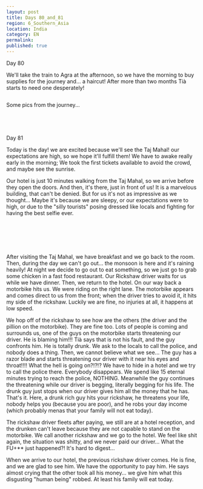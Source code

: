 ```yaml
---
layout: post
title: Days 80_and_81
region: 6_Southern_Asia
location: India
category: EN
permalink:
published: true
---
```

Day 80 

We'll take the train to Agra at the afternoon, so we have the morning to buy supplies for the journey and... a haircut! After more than two months Tià starts to need one desperately!

<p><a
href="https://lh3.googleusercontent.com/thIcIFNtfS72r3G8p8O4JLjnM0nRQtOvfrUIPT1e9jsiOMJdvQL0nELheIQ_vF3X-ihBIV9HtE393RpkvRBx0WGEIJMhYfxfSDVcrAqFNda5f9GXIRWh_bV-caKG_5kfr_2GEJvVJVeW_gO0HRiMlarTIZ01WSyKzIzqSm2Z78rwuX-2BUfcmRz80OqXvr2d_Mxr23KqzmP6T0a84QYCjAgabCP6RrwGWLeo2Jdcgna4wYkLDweEodbZDpnr2RJj4G0pIICS5TZTSEM5dbDkf8ZAo-78VuJB2Sxdp6EqL8JeyEOayIoM7npDpXsRUkPQHKDRnk7IgT6m1kg2oFOxpXH_NtBMNN_Y-NB3i30G7sXqpqT-MjB4FmH7aafr8ISl6GDPvAT-MjOTyuE87oR9J4N2XxytYnfj1_h614P83h3t7AGEvjvv5u4QoVVrNPvbAuv2zj8-Hur-OSwECTRYSVAyzhQj6VewBg6_3JMOT4C6Fs8VUI1jAqJFZ0FUanV-hXA9kk9znPfDK50SvVU-ssDuP3lGdXGIDAh-r6eclcPqcHVjqgWTX5xLenCLlmpMyjs6f3rY1LpHpzfMI8Q3fXbSZjkrkFc6gVW1F-2NBumRdDVQujxvOLLXWoCsJc5Xd8-UCf_Bobx41oZHzNOrzjC5Md1g4xMQX8CIUQEVFMl85_YXxCBl693Byg=w837-h627-no"><img 
src="https://lh3.googleusercontent.com/thIcIFNtfS72r3G8p8O4JLjnM0nRQtOvfrUIPT1e9jsiOMJdvQL0nELheIQ_vF3X-ihBIV9HtE393RpkvRBx0WGEIJMhYfxfSDVcrAqFNda5f9GXIRWh_bV-caKG_5kfr_2GEJvVJVeW_gO0HRiMlarTIZ01WSyKzIzqSm2Z78rwuX-2BUfcmRz80OqXvr2d_Mxr23KqzmP6T0a84QYCjAgabCP6RrwGWLeo2Jdcgna4wYkLDweEodbZDpnr2RJj4G0pIICS5TZTSEM5dbDkf8ZAo-78VuJB2Sxdp6EqL8JeyEOayIoM7npDpXsRUkPQHKDRnk7IgT6m1kg2oFOxpXH_NtBMNN_Y-NB3i30G7sXqpqT-MjB4FmH7aafr8ISl6GDPvAT-MjOTyuE87oR9J4N2XxytYnfj1_h614P83h3t7AGEvjvv5u4QoVVrNPvbAuv2zj8-Hur-OSwECTRYSVAyzhQj6VewBg6_3JMOT4C6Fs8VUI1jAqJFZ0FUanV-hXA9kk9znPfDK50SvVU-ssDuP3lGdXGIDAh-r6eclcPqcHVjqgWTX5xLenCLlmpMyjs6f3rY1LpHpzfMI8Q3fXbSZjkrkFc6gVW1F-2NBumRdDVQujxvOLLXWoCsJc5Xd8-UCf_Bobx41oZHzNOrzjC5Md1g4xMQX8CIUQEVFMl85_YXxCBl693Byg=w837-h627-no" class="oversize" alt=""></a></p>

Some pics from the journey...

<p><a
href="https://lh3.googleusercontent.com/hoAp1Nh6UUavDpNSncEKWpBHOLtux--tXYpS5MEnzANA9btog5NHjym37V3meYCeIB7Li28YgVwNM08gfzCPLlXnExygfIO_HIz9YUcTz0HWSBvUTFbW1moN2cAPuL86bBCt1TFUT5EjDqemXmIRvBDLpk_n3GTJlngGa2Bme1PrPO_LpfMVUSMDxmyFbBfPKTlVlaQqL9F1DgQ1fAJ0uSts2IB-mTZIGupyoKpLb-Np6m8UUZrWKNEnzCS4B4fjBw9CYiTtmilyVQ43fKe3QYeLuCCfdrHR31ccmqC5Q_jhR08mSoEq3ftknVBFjoeLSh-i4pd3hZg7L7kyJSRcC9MidmbXWHZaM2SBKQPLBkSEjzqeuU5PDtHGLNFxAdm3poX3PgdPlThhu-b-5d3KMDcIxXWP8gF52K3LYNBj9bjLscObiiqhEKi52wxxkQ4RWnnLhVuaWaCgfu9eafuys5luHO0R1BTGKST9RG6ovZmtkpOTC_pi-jRQdrEsZoayKfEUKWQ8x880InhvKBxg7Otf5kCXdc37van27gtdOyk5fiSVuq91NrP40RMdCwNNJ7hc9JH0IUPrNHbbA1SB5SflMQnflaYoNO0qSvZs9ggZc5hDOdhSJaEq-MLlk2iceI9gKwcNsIjt3JcrWqcWFk87o0wW7t0GRpsFnx5uRtiZQ5CwGGc5f2dZwQ=w836-h627-no"><img 
src="https://lh3.googleusercontent.com/hoAp1Nh6UUavDpNSncEKWpBHOLtux--tXYpS5MEnzANA9btog5NHjym37V3meYCeIB7Li28YgVwNM08gfzCPLlXnExygfIO_HIz9YUcTz0HWSBvUTFbW1moN2cAPuL86bBCt1TFUT5EjDqemXmIRvBDLpk_n3GTJlngGa2Bme1PrPO_LpfMVUSMDxmyFbBfPKTlVlaQqL9F1DgQ1fAJ0uSts2IB-mTZIGupyoKpLb-Np6m8UUZrWKNEnzCS4B4fjBw9CYiTtmilyVQ43fKe3QYeLuCCfdrHR31ccmqC5Q_jhR08mSoEq3ftknVBFjoeLSh-i4pd3hZg7L7kyJSRcC9MidmbXWHZaM2SBKQPLBkSEjzqeuU5PDtHGLNFxAdm3poX3PgdPlThhu-b-5d3KMDcIxXWP8gF52K3LYNBj9bjLscObiiqhEKi52wxxkQ4RWnnLhVuaWaCgfu9eafuys5luHO0R1BTGKST9RG6ovZmtkpOTC_pi-jRQdrEsZoayKfEUKWQ8x880InhvKBxg7Otf5kCXdc37van27gtdOyk5fiSVuq91NrP40RMdCwNNJ7hc9JH0IUPrNHbbA1SB5SflMQnflaYoNO0qSvZs9ggZc5hDOdhSJaEq-MLlk2iceI9gKwcNsIjt3JcrWqcWFk87o0wW7t0GRpsFnx5uRtiZQ5CwGGc5f2dZwQ=w836-h627-no" class="oversize" alt=""></a></p>

<p><a
href="https://lh3.googleusercontent.com/S4pxFoiIlwIeCb8S3ByM6k6QYr9Us97tfs7Rcm4Snm1P6vniA1PmuzluGxgCbWXSgTEb3F_oSNCtfgktSrost9qy0EmgpEnD_DLBklJbscVjzCspBYUmPKt-BvYvjqUP6fbe2IVNfHMrMNYKfDA8Ks8PCHGisg9hdLBUdu_7bQY5aYlNbTN1zxY3lYSxcqTr555el17okLSU96EwTc8hJ4hAFjMWMK6wwt3FCo0Lc9JqSw4BQz4irSG5C41BxBaPxDwQ6zL3BQk-tpxbIbiFig6bILpPY-Ges7KDOeSD-RpTiXWryiDupj3woLpXh3Ch7KET52HBCc9oiT64BGltGQqAhtHVCfDrAkhTIKbcq3x0mNnYAM_ILnrOLUWJvQlH4j71IHdsm4ndkraSSAEwJO5O72LCKdAiCx6kVvTAFAVWcuGZ1_Ju-RCSnLpMH-PGVz0BRd8CDg20qAdbHHD7PBKod7tLyVg2GQvrcWtaqCswfvB0_iQlwytMwk09LYw0ZGmesNQZNnH7w_OLh2c-R4jdfd3qDx0uB-0y2FrQaJL-TcGiPnRKaqZjaW8i0OpjvKDrozztzhzhJ-7UA3ZpGgJJMRjtzednE3J8_QTwuq-0sw4k7IRumjE_yYzNWuLgXYlYlxHX12bXbkvp4WPPFGpnaC-fNUaw8uPiaZxXcq_TlVG57g8STOCanw=w836-h627-no"><img 
src="https://lh3.googleusercontent.com/S4pxFoiIlwIeCb8S3ByM6k6QYr9Us97tfs7Rcm4Snm1P6vniA1PmuzluGxgCbWXSgTEb3F_oSNCtfgktSrost9qy0EmgpEnD_DLBklJbscVjzCspBYUmPKt-BvYvjqUP6fbe2IVNfHMrMNYKfDA8Ks8PCHGisg9hdLBUdu_7bQY5aYlNbTN1zxY3lYSxcqTr555el17okLSU96EwTc8hJ4hAFjMWMK6wwt3FCo0Lc9JqSw4BQz4irSG5C41BxBaPxDwQ6zL3BQk-tpxbIbiFig6bILpPY-Ges7KDOeSD-RpTiXWryiDupj3woLpXh3Ch7KET52HBCc9oiT64BGltGQqAhtHVCfDrAkhTIKbcq3x0mNnYAM_ILnrOLUWJvQlH4j71IHdsm4ndkraSSAEwJO5O72LCKdAiCx6kVvTAFAVWcuGZ1_Ju-RCSnLpMH-PGVz0BRd8CDg20qAdbHHD7PBKod7tLyVg2GQvrcWtaqCswfvB0_iQlwytMwk09LYw0ZGmesNQZNnH7w_OLh2c-R4jdfd3qDx0uB-0y2FrQaJL-TcGiPnRKaqZjaW8i0OpjvKDrozztzhzhJ-7UA3ZpGgJJMRjtzednE3J8_QTwuq-0sw4k7IRumjE_yYzNWuLgXYlYlxHX12bXbkvp4WPPFGpnaC-fNUaw8uPiaZxXcq_TlVG57g8STOCanw=w836-h627-no" class="oversize" alt=""></a></p>

<p><a
href="https://lh3.googleusercontent.com/DPxz2hBPQEo5goRpSnMIf_Url3Pu2pYqhUEBZVHMePi-RElIKm0yQ_Bpkzm2x1bmCb07NrpMiWvQowpoThuIbRgZYHuRPIaX3QMj0iCiAxH-KkvIf7oCA_yHkTyhzfoHKVWbg0KRLEmyNM8gvN6VlXjKX7LKHyYmIL6ihK6wj5Mj35X0gydJhPzAkJ4Tzd2pBipEI-M2qtK5LTSK5U69E_AYxr8hZwQS_PXNOOZCaCHGnFLpyULSJ0XLV74SrequnbWzT8KKE4Cp8R9XfUE3y375HUSIXBHIzakerX5eIr7DFzCyhUgMIkbVuL8whnjHssM66bDJa0rzN9rl1Dhpj5eBbi7rvfuqFilqDAR3Ffd44eJcg6MNrz0EJE16Vhkpt0C6wpjFoBwOQFo2PlEDQH-u5vtPFi9oNFN8vYH2Fk01BjQYiDLVm4FT5R3loFJZCL1LC6svfV3nagNUGjkQFgz-oogjy53n-5LLvzOv2dk_y9YzlmQ9CxNwdCseMI9URvxQv-MrdIrkB4-Xu0Ugw0vdjdQmFdr-lxgfcIEwDXlexblUH2XqsOQoNLyOFvW6dxZbQqGASrsFl4YDrbldXhHzOat4F_uUHpwjuUqZtNcliApzgjEIP_GiExTkgdIxwtwue6NDP77KRqy5U_m0xn-xpJw7cD48mQdYDAVQGoYPXk-UECBSWfPAbg=w836-h627-no"><img 
src="https://lh3.googleusercontent.com/DPxz2hBPQEo5goRpSnMIf_Url3Pu2pYqhUEBZVHMePi-RElIKm0yQ_Bpkzm2x1bmCb07NrpMiWvQowpoThuIbRgZYHuRPIaX3QMj0iCiAxH-KkvIf7oCA_yHkTyhzfoHKVWbg0KRLEmyNM8gvN6VlXjKX7LKHyYmIL6ihK6wj5Mj35X0gydJhPzAkJ4Tzd2pBipEI-M2qtK5LTSK5U69E_AYxr8hZwQS_PXNOOZCaCHGnFLpyULSJ0XLV74SrequnbWzT8KKE4Cp8R9XfUE3y375HUSIXBHIzakerX5eIr7DFzCyhUgMIkbVuL8whnjHssM66bDJa0rzN9rl1Dhpj5eBbi7rvfuqFilqDAR3Ffd44eJcg6MNrz0EJE16Vhkpt0C6wpjFoBwOQFo2PlEDQH-u5vtPFi9oNFN8vYH2Fk01BjQYiDLVm4FT5R3loFJZCL1LC6svfV3nagNUGjkQFgz-oogjy53n-5LLvzOv2dk_y9YzlmQ9CxNwdCseMI9URvxQv-MrdIrkB4-Xu0Ugw0vdjdQmFdr-lxgfcIEwDXlexblUH2XqsOQoNLyOFvW6dxZbQqGASrsFl4YDrbldXhHzOat4F_uUHpwjuUqZtNcliApzgjEIP_GiExTkgdIxwtwue6NDP77KRqy5U_m0xn-xpJw7cD48mQdYDAVQGoYPXk-UECBSWfPAbg=w836-h627-no" class="oversize" alt=""></a></p>

<p><a
href="https://lh3.googleusercontent.com/l2ml85_7CSkKv8qzVuYcoDwOvj8jBpQvvpx0ehFBTTnURz1NU7lfI2EGQqGnT_Gw5rhofqpTzQsSKK_IdGu8gC9f6s4I_8mOPCmSSRZvnUby_F-4xO3-l_rWfPhAQo6TfFvj7LgDLO8z7o1KWBEDHn4mKePR11jHUZv7a6FlZGNB8GKhF0Br7Y2M7hRgbAOD-FGNlO-O_w5bWLlpku-rJCadg6VnI2X1HE8jgDdZEL8B05fvwNK2Uh23HI_0LuFsslPifrthr-eg4zpUUv_aKq9waW0nfROewCPyhIGlAJF4VO1vXqlLULsZj-pqn8edku1ShnyoBLPVO1Z9GCqG6FOcjozT-KGpO4Zyw4a6loLRoU7itvC1Xz_PtqywV5sezKB4KCJ7yHP94BJHtCBPFs2X-wIX_AB6GtJd7Y24gvGjtCeHzhOaId88eRx1IB0SAbUyLTVzZLUuJ4Q02kmDVm4CwFxDIJSkGYEerEbuzm6U6pAB_yAknq6V86so1fKuL8dvq03-1NOT8HeVHuf3Gpf_BekxIP18dmbqGXkHpFCuDMVKO0QNkUc0orvMNgKJtsqwjcB0f4c_hJAtmyBlbzupRZIyJB7mRM6eajPnzAsC6fnLI-oS-8yOKLhiqidPSB1XlCrBwmFIgbErOS5MZ5X1MhSEOevQD1pe19wRQyVGYIbmtkC2WI7mnA=w836-h627-no"><img 
src="https://lh3.googleusercontent.com/l2ml85_7CSkKv8qzVuYcoDwOvj8jBpQvvpx0ehFBTTnURz1NU7lfI2EGQqGnT_Gw5rhofqpTzQsSKK_IdGu8gC9f6s4I_8mOPCmSSRZvnUby_F-4xO3-l_rWfPhAQo6TfFvj7LgDLO8z7o1KWBEDHn4mKePR11jHUZv7a6FlZGNB8GKhF0Br7Y2M7hRgbAOD-FGNlO-O_w5bWLlpku-rJCadg6VnI2X1HE8jgDdZEL8B05fvwNK2Uh23HI_0LuFsslPifrthr-eg4zpUUv_aKq9waW0nfROewCPyhIGlAJF4VO1vXqlLULsZj-pqn8edku1ShnyoBLPVO1Z9GCqG6FOcjozT-KGpO4Zyw4a6loLRoU7itvC1Xz_PtqywV5sezKB4KCJ7yHP94BJHtCBPFs2X-wIX_AB6GtJd7Y24gvGjtCeHzhOaId88eRx1IB0SAbUyLTVzZLUuJ4Q02kmDVm4CwFxDIJSkGYEerEbuzm6U6pAB_yAknq6V86so1fKuL8dvq03-1NOT8HeVHuf3Gpf_BekxIP18dmbqGXkHpFCuDMVKO0QNkUc0orvMNgKJtsqwjcB0f4c_hJAtmyBlbzupRZIyJB7mRM6eajPnzAsC6fnLI-oS-8yOKLhiqidPSB1XlCrBwmFIgbErOS5MZ5X1MhSEOevQD1pe19wRQyVGYIbmtkC2WI7mnA=w836-h627-no" class="oversize" alt=""></a></p>


Day 81

Today is the day! we are excited because we'll see the Taj Mahal! our expectations are high, so we hope it'll fulfill them! We have to awake really early in the morning; We took the first tickets available to avoid the crowd, and maybe see the sunrise.

Our hotel is just 10 minutes walking from the Taj Mahal, so we arrive before they open the doors. And then, it's there, just in front of us! It is a marvelous building, that can't be denied. But for us it's not as impressive as we thought... Maybe it's because we are sleepy, or our expectations were to high, or due to the "silly tourists" posing dressed like locals and fighting for having the best selfie ever.

<p><a
href="https://lh3.googleusercontent.com/e-us8Vt58_rWRCawMl7No1JU_jwwtC3FQUGFBIBDSE-9CP9DiGI8hsex35zjzcw65lXr_8hD0gR2FWhdZzIZnvfeouFt4ZCgsbL_jaEMPPKgxk_kJRxJG5HdxSW02Zv4KljROkAL6trcq0E6emoRR1xga_z0Z4JMaM6APDJ0aVb2lAbBgV_1wjHIqcPw9V9lcKX795W9_u1DXWxRrYphetXa7_MK4ujVKfVNwhkcAP2zVkdVngOclowo6Ch8-d1QQWFgti6U1enqdzQXN1NuNXD3rU9Wk-XBJSoFCScPxu2jsnDtPd-UEYJf6YwMBNXsJIW61mGoikRgvWtPUAITLao-ezSBb33EdYlR0VoPgfJspI09etsz3jqNNwIzQvMGspW9B4796rwacIaMX_64036G-7gkcAdkPxf8kDvsfaX0G1LWUNCVwgyJI09jewlyo3lEVtue_zCtfRg7VUxQ9jBp7C5Q2kFVCFWvDF3fePLOz6812f1Jf8T3C13TkorIbIJEY_qxR0rn57ObDDWM5SYR3XuCMJcbkesalA-VN2fDjD1MNlXf8nFYAx8E9Cp9a5qIe4V_fQpyzGA1VELj6sf1p8o1ygq2CwoWR6GCrC9_bG15aK1MAgnEVUMOGC6Lsf0n6mZtdjypLYplr479QB0jEbmJT97ZfC8AmQZfRATFQvjFxG0t2n67ow=w836-h627-no"><img 
src="https://lh3.googleusercontent.com/e-us8Vt58_rWRCawMl7No1JU_jwwtC3FQUGFBIBDSE-9CP9DiGI8hsex35zjzcw65lXr_8hD0gR2FWhdZzIZnvfeouFt4ZCgsbL_jaEMPPKgxk_kJRxJG5HdxSW02Zv4KljROkAL6trcq0E6emoRR1xga_z0Z4JMaM6APDJ0aVb2lAbBgV_1wjHIqcPw9V9lcKX795W9_u1DXWxRrYphetXa7_MK4ujVKfVNwhkcAP2zVkdVngOclowo6Ch8-d1QQWFgti6U1enqdzQXN1NuNXD3rU9Wk-XBJSoFCScPxu2jsnDtPd-UEYJf6YwMBNXsJIW61mGoikRgvWtPUAITLao-ezSBb33EdYlR0VoPgfJspI09etsz3jqNNwIzQvMGspW9B4796rwacIaMX_64036G-7gkcAdkPxf8kDvsfaX0G1LWUNCVwgyJI09jewlyo3lEVtue_zCtfRg7VUxQ9jBp7C5Q2kFVCFWvDF3fePLOz6812f1Jf8T3C13TkorIbIJEY_qxR0rn57ObDDWM5SYR3XuCMJcbkesalA-VN2fDjD1MNlXf8nFYAx8E9Cp9a5qIe4V_fQpyzGA1VELj6sf1p8o1ygq2CwoWR6GCrC9_bG15aK1MAgnEVUMOGC6Lsf0n6mZtdjypLYplr479QB0jEbmJT97ZfC8AmQZfRATFQvjFxG0t2n67ow=w836-h627-no" class="oversize" alt=""></a></p>

<p><a
href="https://lh3.googleusercontent.com/laaQadxP3mu1VSb69RfpLyRkNQjCXqXO5reo82fOOdG_q8lLWdrdhBVOMW6yFojxjGM2rx5_DKxZIGWkh7hRYLF_cLmCybeFoReFoffP-q9B13MCkSZqMegRH-NhyybA5DD7jOf2swvQJhKzv3TLP6fnJ2jfO1f9cVtkMqJlVmZlJX45Q-uMbLcdPATV8Pv97FGeU1SC9xMboNn8GKr9iBXoVIH7dT3ofHPBk0poNdVwSsalYoKmdIL0PrEal87aJVFHA0VmP4zBnW_Vr72bE0jBgi3gNEsofz1eA2tfsFYbrMGb7ZA1l055lRHpTgPpbQLdbM8euqyVficowjWya1RtUYF8vuThM8zszfarXYqrhY6q6HrMW9LLbG_pvpEssjbs8dQX_Jd8THWSS_UPJN6k4VWs4htVf7MnGDa-yWAG2wg5GGNGprEbu4OcACqhz7aICkHrAELjm1ageokfLq-dR9hdnhDP20eF_9S_wno-K-dwi4STrRizgxHccA_nMi6Y3g3FHdPxf9MnDDLYpmqwjfqUNEg34cXI3KV9Np4BbO7WfuozZ-ZF4AlQ3qOkaoGxxXcwTmN2fTW5OeOdraazQBKo5XvMrukzYVqQgSQhQiS8J61lu2AOj42oE4YpohxiT_GI90CM67mN6_Ei1AorRtJ-5TvwFjZbczGzGkheLw3qOH75tfLQYw=w836-h627-no"><img 
src="https://lh3.googleusercontent.com/laaQadxP3mu1VSb69RfpLyRkNQjCXqXO5reo82fOOdG_q8lLWdrdhBVOMW6yFojxjGM2rx5_DKxZIGWkh7hRYLF_cLmCybeFoReFoffP-q9B13MCkSZqMegRH-NhyybA5DD7jOf2swvQJhKzv3TLP6fnJ2jfO1f9cVtkMqJlVmZlJX45Q-uMbLcdPATV8Pv97FGeU1SC9xMboNn8GKr9iBXoVIH7dT3ofHPBk0poNdVwSsalYoKmdIL0PrEal87aJVFHA0VmP4zBnW_Vr72bE0jBgi3gNEsofz1eA2tfsFYbrMGb7ZA1l055lRHpTgPpbQLdbM8euqyVficowjWya1RtUYF8vuThM8zszfarXYqrhY6q6HrMW9LLbG_pvpEssjbs8dQX_Jd8THWSS_UPJN6k4VWs4htVf7MnGDa-yWAG2wg5GGNGprEbu4OcACqhz7aICkHrAELjm1ageokfLq-dR9hdnhDP20eF_9S_wno-K-dwi4STrRizgxHccA_nMi6Y3g3FHdPxf9MnDDLYpmqwjfqUNEg34cXI3KV9Np4BbO7WfuozZ-ZF4AlQ3qOkaoGxxXcwTmN2fTW5OeOdraazQBKo5XvMrukzYVqQgSQhQiS8J61lu2AOj42oE4YpohxiT_GI90CM67mN6_Ei1AorRtJ-5TvwFjZbczGzGkheLw3qOH75tfLQYw=w836-h627-no" class="oversize" alt=""></a></p>

<p><a
href="https://lh3.googleusercontent.com/Z5fG2JXXUgPHuTj6jbMaNcmF_4RSmlET1KeSisuAWDAT_gG9X_COnX-nA-ng0Ca4m8-q-6Zfa2tF8ZNmqlzrr-kzhvbwoPNuqN2PS15Bo0Xjz7tNzVmU3FXh2PSdW2FEaSnKiyjNafME_gzLKQAcf8n4tLVrLOnZGdy8NSNx-LHXnXCqQB6JnjfqnZOUJswhTyBzEhaH65-IIjj3eKZziWoV0eu4oxXMJ4fXUQikfulLWezGRgXLHwfDpPdM_J_8CwXJD2lP2tVkXHwXZ4OKrnMt1u5_UixN6IXFSjqmPJDylyhMHJvhKL6jbP8padrmsvupHNCvk-bx_OvWPr5BByrcMeqS40cOJw4L2hxG4c3S4ZZH_c7gJsMGZMnCEMWkYtSQO8ckGy8GLcByLbCcv0hi9CUDAkIrljrG6vA6Ofcy-2oNPaDn41ohkP2_SqlU2PHPl5UqJ7ruFlUnrM3eREoGDpJTyhUTudMpsRba0TUCHzfwCflXS8aGM8juENjR7ypCFStv7ijYR75TvNt5OyP4Qkzn7tWdtpPPn2TtLxLh04I5ePNcKKWmYoaoGbojctqdxJ8DpBqd1VDLXmym3IQdp336moyyRFS8O4bYCJuniZTogN5TRav19PsG_gVFdr9VogfGyz6bHsM_9YkHjXSW_e6IuYb722eHBt_hoX2uPeOT148s8TmjsA=w864-h627-no"><img 
src="https://lh3.googleusercontent.com/Z5fG2JXXUgPHuTj6jbMaNcmF_4RSmlET1KeSisuAWDAT_gG9X_COnX-nA-ng0Ca4m8-q-6Zfa2tF8ZNmqlzrr-kzhvbwoPNuqN2PS15Bo0Xjz7tNzVmU3FXh2PSdW2FEaSnKiyjNafME_gzLKQAcf8n4tLVrLOnZGdy8NSNx-LHXnXCqQB6JnjfqnZOUJswhTyBzEhaH65-IIjj3eKZziWoV0eu4oxXMJ4fXUQikfulLWezGRgXLHwfDpPdM_J_8CwXJD2lP2tVkXHwXZ4OKrnMt1u5_UixN6IXFSjqmPJDylyhMHJvhKL6jbP8padrmsvupHNCvk-bx_OvWPr5BByrcMeqS40cOJw4L2hxG4c3S4ZZH_c7gJsMGZMnCEMWkYtSQO8ckGy8GLcByLbCcv0hi9CUDAkIrljrG6vA6Ofcy-2oNPaDn41ohkP2_SqlU2PHPl5UqJ7ruFlUnrM3eREoGDpJTyhUTudMpsRba0TUCHzfwCflXS8aGM8juENjR7ypCFStv7ijYR75TvNt5OyP4Qkzn7tWdtpPPn2TtLxLh04I5ePNcKKWmYoaoGbojctqdxJ8DpBqd1VDLXmym3IQdp336moyyRFS8O4bYCJuniZTogN5TRav19PsG_gVFdr9VogfGyz6bHsM_9YkHjXSW_e6IuYb722eHBt_hoX2uPeOT148s8TmjsA=w864-h627-no" class="oversize" alt=""></a></p>

<p><a
href="https://lh3.googleusercontent.com/f7l7wPi3k8LIAlHLiGvMmsLjFr8icr1wRzW9O0NuVXSYmNUPlhTqEE_o70UxWvFSSrNRU_beOKnoUalk7oLeFZ2lOAH7JHouRXRRTKdzh8QVby-HLGBahhMzBcxfcWnUM1mL_rPwH-q6vEdlwQ4Xa3rBaHyeQ7mnHxE-IN75-j7MSTIZwWgLfyTDr-3OcSZQszGZLU2FIuHF3jDRg8wiyu4UtdGH6oKpM3XXdlseFRngdB-BT5GecPi-0MsH88icn5Wi4z2zMyB4u2GdiBl6nzElJlIcSa1gMBZfef30GUXkPHOSUV40_tNwVXrHv8atE-JhiEr4_wBwPEIunGnBogFIHuQpjYnujJuVDWaL_Tm3zIy6vQGCv9lx2gAWjqNDDtGDvuvlFuGsyeRt4ke1-VwiZ2UbqnqKBKAKWnsSOHtiutZYjplw5scLJv1c0ig-8K2wESNVtxZZxZd3TWE4d4c2oiFFBc0GNbrQioMKCpS9t_E3kPta61a6693wrutdq-F-Q7c39ZU0DBH3FCcmUaWzU-jdlZ3nNQIWgWZUVvJLiNAvdiZSha0YCLiNXeWLyhHkW4bJCxq5TDWts5Uwdnx4HVQ4DdiAMoIVEyt5T3aGkdxZWn8zI9v5r5mzeL7TuibXA_l7jskWeZex5kRzhdCCRY7cd5w0dMKx9wfeTbZlHI4c2n4C0OL8Ug=w836-h627-no"><img 
src="https://lh3.googleusercontent.com/f7l7wPi3k8LIAlHLiGvMmsLjFr8icr1wRzW9O0NuVXSYmNUPlhTqEE_o70UxWvFSSrNRU_beOKnoUalk7oLeFZ2lOAH7JHouRXRRTKdzh8QVby-HLGBahhMzBcxfcWnUM1mL_rPwH-q6vEdlwQ4Xa3rBaHyeQ7mnHxE-IN75-j7MSTIZwWgLfyTDr-3OcSZQszGZLU2FIuHF3jDRg8wiyu4UtdGH6oKpM3XXdlseFRngdB-BT5GecPi-0MsH88icn5Wi4z2zMyB4u2GdiBl6nzElJlIcSa1gMBZfef30GUXkPHOSUV40_tNwVXrHv8atE-JhiEr4_wBwPEIunGnBogFIHuQpjYnujJuVDWaL_Tm3zIy6vQGCv9lx2gAWjqNDDtGDvuvlFuGsyeRt4ke1-VwiZ2UbqnqKBKAKWnsSOHtiutZYjplw5scLJv1c0ig-8K2wESNVtxZZxZd3TWE4d4c2oiFFBc0GNbrQioMKCpS9t_E3kPta61a6693wrutdq-F-Q7c39ZU0DBH3FCcmUaWzU-jdlZ3nNQIWgWZUVvJLiNAvdiZSha0YCLiNXeWLyhHkW4bJCxq5TDWts5Uwdnx4HVQ4DdiAMoIVEyt5T3aGkdxZWn8zI9v5r5mzeL7TuibXA_l7jskWeZex5kRzhdCCRY7cd5w0dMKx9wfeTbZlHI4c2n4C0OL8Ug=w836-h627-no" class="oversize" alt=""></a></p>

<p><a
href="https://lh3.googleusercontent.com/jNznA79Cza7WRHCp-TgbdT3LxCdggz0WbjqTCq3QUsdoHPN3m06IoMHNvBjaCSS37FbX3OB8U0FNB18QhOZ4zPvof3oOxNsXBF7mNqceId3FK-aONwLq-i4shhD_bie4PlnqSjzGcr0kV-gQMnDoGx1WAPHUilSAnPT-0qkBM_9gwQ9CMT4Lez0iEid7D0FPJZfTwOrocCYw5ZsY8yXCYQ6heByp31nNAyUMN-CAb-fjSI_bsg1CUbKVkQllGDoVbRL1uYRDY1wt0oPwMvu7re1ofoZziKe5k_4DE1xQ8n8Xil-GrWka0QP6wrH_2GnoKSy322lpLIeDYomocSBftHHprPi7BXA1yUcpEAq65m8wYbGec5LQf_NLXDdGgDN3SSu2HTxnL9gnlInOMGtJQXCwLkys2Dv-xfTw7Bwb7uGZQ9KYZTA8SLRtNJYiMgw_sJvfM7G4rbNF_ewGG2ATCJgQGwt1Ds_3cxbHBlLdzh9Bv3F-O8L9LKxIEHgOKuz0W9_QHUJHpethdMtyVwdsNIzTnKiJ9uTaqjcG7fXqgTki4-54ypl-5onQeOzCiFtFlH-Cpq0rsUBmng6Fnz1iHS2mIWbZ0cxUB6jWwEkVbixytPloToFDLHO0PWqHxlpgF8I7rdwfzDsLEjhpVzK2Kt5EIza6_toCp0NUCItOcRQ59mBworvlHk5QQA=w669-h502-no"><img 
src="https://lh3.googleusercontent.com/jNznA79Cza7WRHCp-TgbdT3LxCdggz0WbjqTCq3QUsdoHPN3m06IoMHNvBjaCSS37FbX3OB8U0FNB18QhOZ4zPvof3oOxNsXBF7mNqceId3FK-aONwLq-i4shhD_bie4PlnqSjzGcr0kV-gQMnDoGx1WAPHUilSAnPT-0qkBM_9gwQ9CMT4Lez0iEid7D0FPJZfTwOrocCYw5ZsY8yXCYQ6heByp31nNAyUMN-CAb-fjSI_bsg1CUbKVkQllGDoVbRL1uYRDY1wt0oPwMvu7re1ofoZziKe5k_4DE1xQ8n8Xil-GrWka0QP6wrH_2GnoKSy322lpLIeDYomocSBftHHprPi7BXA1yUcpEAq65m8wYbGec5LQf_NLXDdGgDN3SSu2HTxnL9gnlInOMGtJQXCwLkys2Dv-xfTw7Bwb7uGZQ9KYZTA8SLRtNJYiMgw_sJvfM7G4rbNF_ewGG2ATCJgQGwt1Ds_3cxbHBlLdzh9Bv3F-O8L9LKxIEHgOKuz0W9_QHUJHpethdMtyVwdsNIzTnKiJ9uTaqjcG7fXqgTki4-54ypl-5onQeOzCiFtFlH-Cpq0rsUBmng6Fnz1iHS2mIWbZ0cxUB6jWwEkVbixytPloToFDLHO0PWqHxlpgF8I7rdwfzDsLEjhpVzK2Kt5EIza6_toCp0NUCItOcRQ59mBworvlHk5QQA=w669-h502-no" class="oversize" alt=""></a></p>

<p><a
href="https://lh3.googleusercontent.com/_iDm0T18H7_xx4ioH6lwDGhYdkH1fkyQhWMcaG7dOtl5iSs6P5t9qxY5USQV8gPCeTXM1jPLC7nznMsJjkI0juSVh-vuGgV_QnRLMVLr8vPPaJz0QfegQpGRBBUna3QB7ympM2_9zCyUJLKVhg_TIcklHNmch-cJ-Q8fOrrSJ1a32HRHbtUbZ2ibmMcK1U2vbqEVPZjnB1g_dPS89c7x9xmP2MhF_E7isoCrawYizfWGYYUsTksD5fZYVaWhyIWJ3qP02HqccBzNAY5Ln2fik9xpYn7iMq4DwhhwB_QGWBkoBaka0nqc6k42YbSxlmv4NGgiJ9Agjsefr1vii60nWlxS1MH502R0zgZRZXQQE26NAiQi4sLuGlJI9NtDSTVOJT7Axf0EFWRa3lU4qI7x7Kw_WLw3Oc6FqKY5Qrsj18-WpM1NczPUXgGvKHCqy31D-a88X4FQ8y0JiJXc8vz3A7zyALHsuui3Svmr8f89jtvER0MEa3x0xoNvWPh7smhla5gl09LTF89ZjKqJ0G3f00MrlTPe7MfNcgvkY7XMrs_2UGojLlBvUFdrytmBLG6ckdK9ZNG_GIyy7-2y9IDMtjJ69Hwg5cpBF2a7mWJOxpTfyU4Yd7vACS_GLDV5rvLbmUqDOiUf_NbldCaXLdWR9lGWBsupylNWsGvCHe_Q0q_CScYKR6W3W96cwA=w836-h627-no"><img 
src="https://lh3.googleusercontent.com/_iDm0T18H7_xx4ioH6lwDGhYdkH1fkyQhWMcaG7dOtl5iSs6P5t9qxY5USQV8gPCeTXM1jPLC7nznMsJjkI0juSVh-vuGgV_QnRLMVLr8vPPaJz0QfegQpGRBBUna3QB7ympM2_9zCyUJLKVhg_TIcklHNmch-cJ-Q8fOrrSJ1a32HRHbtUbZ2ibmMcK1U2vbqEVPZjnB1g_dPS89c7x9xmP2MhF_E7isoCrawYizfWGYYUsTksD5fZYVaWhyIWJ3qP02HqccBzNAY5Ln2fik9xpYn7iMq4DwhhwB_QGWBkoBaka0nqc6k42YbSxlmv4NGgiJ9Agjsefr1vii60nWlxS1MH502R0zgZRZXQQE26NAiQi4sLuGlJI9NtDSTVOJT7Axf0EFWRa3lU4qI7x7Kw_WLw3Oc6FqKY5Qrsj18-WpM1NczPUXgGvKHCqy31D-a88X4FQ8y0JiJXc8vz3A7zyALHsuui3Svmr8f89jtvER0MEa3x0xoNvWPh7smhla5gl09LTF89ZjKqJ0G3f00MrlTPe7MfNcgvkY7XMrs_2UGojLlBvUFdrytmBLG6ckdK9ZNG_GIyy7-2y9IDMtjJ69Hwg5cpBF2a7mWJOxpTfyU4Yd7vACS_GLDV5rvLbmUqDOiUf_NbldCaXLdWR9lGWBsupylNWsGvCHe_Q0q_CScYKR6W3W96cwA=w836-h627-no" class="oversize" alt=""></a></p>

After visiting the Taj Mahal, we have breakfast and we go back to the room. Then, during the day we can't go out... the monsoon is here and it's raining heavily! At night we decide to go out to eat something, so we just go to grab some chicken in a fast food restaurant. Our Rickshaw driver waits for us while we have dinner. Then, we return to the hotel. On our way back a motorbike hits us. We were riding on the right lane. The motorbike appears and comes direct to us from the front; when the driver tries to avoid it, it hits my side of the rickshaw. Luckily we are fine, no injuries at all, it happens at low speed.

We hop off of the rickshaw to see how are the others (the driver and the pillion on the motorbike). They are fine too. Lots of people is coming and surrounds us, one of the guys on the motorbike starts threatening our driver. He is blaming him!!! Tià says that is not his fault, and the guy confronts him. He is totally drunk. We ask to the locals to call the police, and nobody does a thing. Then, we cannot believe what we see... The guy has a razor blade and starts threatening our driver with it near his eyes and throat!!!! What the hell is going on?!?!? We have to hide in a hotel and we try to call the police there. Everybody disappears. We spend like 15 eternal minutes trying to reach the police, NOTHING. Meanwhile the guy continues the threatening while our driver is begging, literally begging for his life. The drunk guy just stops when our driver gives him all the money that he has. That's it. Here, a drunk rich guy hits your rickshaw, he threatens your life, nobody helps you (because you are poor), and he robs your day income (which probably menas that your family will not eat today).

The rickshaw driver fleets after paying, we still are at a hotel reception, and the drunken can't leave because they are not capable to stand on the motorbike. We call another rickshaw and we go to the hotel. We feel like shit again, the situation was shitty, and we never paid our driver... What the FU+** just happened?! It's hard to digest...

When we arrive to our hotel, the previous rickshaw driver comes. He is fine, and we are glad to see him. We have the opportunity to pay him. He says almost crying that the other took all his money... we give him what this disgusting "human being" robbed. At least his family will eat today.